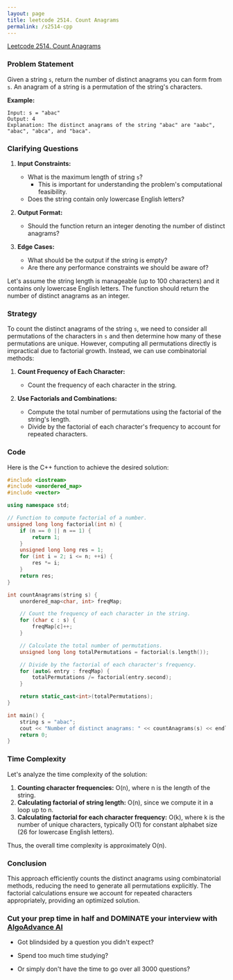 ```yaml
---
layout: page
title: leetcode 2514. Count Anagrams
permalink: /s2514-cpp
---
```

[Leetcode 2514. Count Anagrams](https://algoadvance.github.io/algoadvance/l2514)
### Problem Statement

Given a string `s`, return the number of distinct anagrams you can form from `s`. An anagram of a string is a permutation of the string's characters.

**Example:**
```
Input: s = "abac"
Output: 4
Explanation: The distinct anagrams of the string "abac" are "aabc", "abac", "abca", and "baca".
```

### Clarifying Questions

1. **Input Constraints:**
   - What is the maximum length of string `s`? 
     - This is important for understanding the problem's computational feasibility.
   - Does the string contain only lowercase English letters?

2. **Output Format:**
   - Should the function return an integer denoting the number of distinct anagrams?

3. **Edge Cases:**
   - What should be the output if the string is empty?
   - Are there any performance constraints we should be aware of?

Let's assume the string length is manageable (up to 100 characters) and it contains only lowercase English letters. The function should return the number of distinct anagrams as an integer.

### Strategy

To count the distinct anagrams of the string `s`, we need to consider all permutations of the characters in `s` and then determine how many of these permutations are unique. However, computing all permutations directly is impractical due to factorial growth. Instead, we can use combinatorial methods:

1. **Count Frequency of Each Character:**
   - Count the frequency of each character in the string.

2. **Use Factorials and Combinations:**
   - Compute the total number of permutations using the factorial of the string's length.
   - Divide by the factorial of each character's frequency to account for repeated characters.

### Code

Here is the C++ function to achieve the desired solution:

```cpp
#include <iostream>
#include <unordered_map>
#include <vector>

using namespace std;

// Function to compute factorial of a number.
unsigned long long factorial(int n) {
    if (n == 0 || n == 1) {
        return 1;
    }
    unsigned long long res = 1;
    for (int i = 2; i <= n; ++i) {
        res *= i;
    }
    return res;
}

int countAnagrams(string s) {
    unordered_map<char, int> freqMap;

    // Count the frequency of each character in the string.
    for (char c : s) {
        freqMap[c]++;
    }

    // Calculate the total number of permutations.
    unsigned long long totalPermutations = factorial(s.length());

    // Divide by the factorial of each character's frequency.
    for (auto& entry : freqMap) {
        totalPermutations /= factorial(entry.second);
    }

    return static_cast<int>(totalPermutations);
}

int main() {
    string s = "abac";
    cout << "Number of distinct anagrams: " << countAnagrams(s) << endl;
    return 0;
}
```

### Time Complexity

Let's analyze the time complexity of the solution:

1. **Counting character frequencies:** O(n), where n is the length of the string.
2. **Calculating factorial of string length:** O(n), since we compute it in a loop up to n.
3. **Calculating factorial for each character frequency:** O(k), where k is the number of unique characters, typically O(1) for constant alphabet size (26 for lowercase English letters).

Thus, the overall time complexity is approximately O(n).

### Conclusion

This approach efficiently counts the distinct anagrams using combinatorial methods, reducing the need to generate all permutations explicitly. The factorial calculations ensure we account for repeated characters appropriately, providing an optimized solution.


### Cut your prep time in half and DOMINATE your interview with [AlgoAdvance AI](https://algoAdvance.com)

- Got blindsided by a question you didn't expect?

- Spend too much time studying?

- Or simply don't have the time to go over all 3000 questions?

